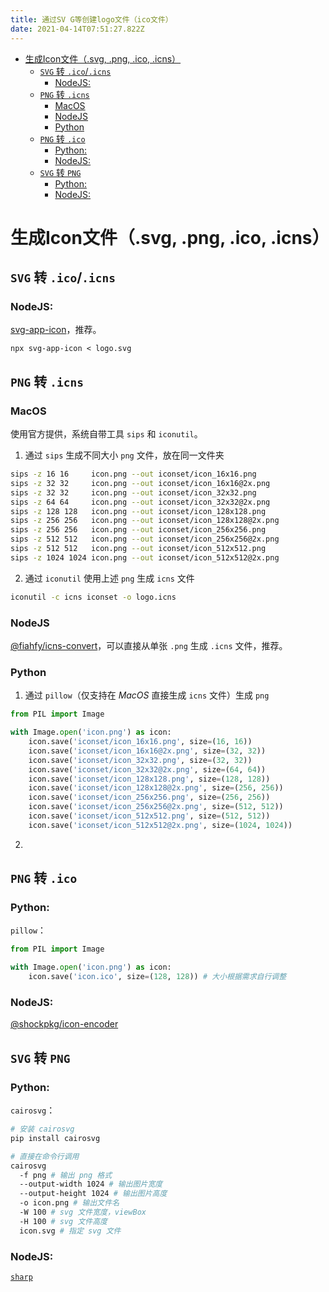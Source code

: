 ```yaml
---
title: 通过SV G等创建logo文件（ico文件）
date: 2021-04-14T07:51:27.822Z
---
```


- [生成Icon文件（.svg, .png, .ico, .icns）](#生成icon文件svg-png-ico-icns)
  - [`SVG` 转 `.ico`/`.icns`](#svg-转-icoicns)
    - [NodeJS:](#nodejs)
  - [`PNG` 转 `.icns`](#png-转-icns)
    - [MacOS](#macos)
    - [NodeJS](#nodejs-1)
    - [Python](#python)
  - [`PNG` 转 `.ico`](#png-转-ico)
    - [Python:](#python-1)
    - [NodeJS:](#nodejs-2)
  - [`SVG` 转 `PNG`](#svg-转-png)
    - [Python:](#python-2)
    - [NodeJS:](#nodejs-3)

# 生成Icon文件（.svg, .png, .ico, .icns）

## `SVG` 转 `.ico`/`.icns`

### NodeJS:

[svg-app-icon](https://www.npmjs.com/package/svg-app-icon)，推荐。

`npx svg-app-icon < logo.svg`

## `PNG` 转 `.icns`

### MacOS

使用官方提供，系统自带工具 `sips` 和 `iconutil`。

1. 通过 `sips` 生成不同大小 `png` 文件，放在同一文件夹

```bash
sips -z 16 16     icon.png --out iconset/icon_16x16.png
sips -z 32 32     icon.png --out iconset/icon_16x16@2x.png
sips -z 32 32     icon.png --out iconset/icon_32x32.png
sips -z 64 64     icon.png --out iconset/icon_32x32@2x.png
sips -z 128 128   icon.png --out iconset/icon_128x128.png
sips -z 256 256   icon.png --out iconset/icon_128x128@2x.png
sips -z 256 256   icon.png --out iconset/icon_256x256.png
sips -z 512 512   icon.png --out iconset/icon_256x256@2x.png
sips -z 512 512   icon.png --out iconset/icon_512x512.png
sips -z 1024 1024 icon.png --out iconset/icon_512x512@2x.png
```

2. 通过 `iconutil` 使用上述 `png` 生成 `icns` 文件

```bash
iconutil -c icns iconset -o logo.icns
```

### NodeJS

[@fiahfy/icns-convert](https://www.npmjs.com/package/@fiahfy/icns-convert)，可以直接从单张 `.png` 生成 `.icns` 文件，推荐。

### Python

1. 通过 `pillow`（仅支持在 *MacOS* 直接生成 `icns` 文件）生成 `png`

```py
from PIL import Image

with Image.open('icon.png') as icon:
    icon.save('iconset/icon_16x16.png', size=(16, 16))
    icon.save('iconset/icon_16x16@2x.png', size=(32, 32))
    icon.save('iconset/icon_32x32.png', size=(32, 32))
    icon.save('iconset/icon_32x32@2x.png', size=(64, 64))
    icon.save('iconset/icon_128x128.png', size=(128, 128))
    icon.save('iconset/icon_128x128@2x.png', size=(256, 256))
    icon.save('iconset/icon_256x256.png', size=(256, 256))
    icon.save('iconset/icon_256x256@2x.png', size=(512, 512))
    icon.save('iconset/icon_512x512.png', size=(512, 512))
    icon.save('iconset/icon_512x512@2x.png', size=(1024, 1024))
```

2.

## `PNG` 转 `.ico`

### Python:

`pillow`：

```py
from PIL import Image

with Image.open('icon.png') as icon:
    icon.save('icon.ico', size=(128, 128)) # 大小根据需求自行调整
```

### NodeJS:

[@shockpkg/icon-encoder](https://www.npmjs.com/package/@shockpkg/icon-encoder)

## `SVG` 转 `PNG`

### Python:

`cairosvg`：

```bash
# 安装 cairosvg
pip install cairosvg

# 直接在命令行调用
cairosvg
  -f png # 输出 png 格式
  --output-width 1024 # 输出图片宽度
  --output-height 1024 # 输出图片高度
  -o icon.png # 输出文件名
  -W 100 # svg 文件宽度，viewBox
  -H 100 # svg 文件高度
  icon.svg # 指定 svg 文件
```

### NodeJS:

[`sharp`](https://www.npmjs.com/package/sharp)
